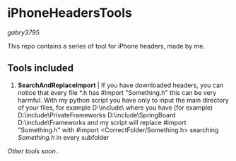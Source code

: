 iPhoneHeadersTools
==================
*gabry3795*

This repo contains a series of tool for iPhone headers, made by me.

Tools included
--------------
1. **SearchAndReplaceImport** | If you have downloaded headers, you can notice that every file *.h has 
  #import "Something.h"
this can be very harmful. With my python script you have only to input the main directory of your files, for example
    D:\\include\\
where you have (for example)
    D:\include\PrivateFrameworks
    D:\include\SpringBoard
    D:\include\Frameworks
and my script will replace
    #import "Something.h"
with
    #import <CorrectFolder/Something.h>
searching *Something.h* in every subfolder

*Other tools soon..*
